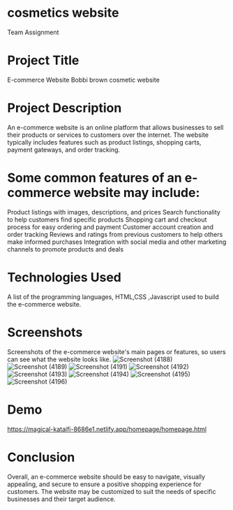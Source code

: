 # cosmetics website 
Team Assignment

# Project Title
E-commerce Website Bobbi brown cosmetic website

# Project Description
An e-commerce website is an online platform that allows businesses to sell their products or services to customers over the internet. 
The website typically includes features such as product listings, shopping carts, payment gateways, and order tracking.

# Some common features of an e-commerce website may include:

Product listings with images, descriptions, and prices
Search functionality to help customers find specific products
Shopping cart and checkout process for easy ordering and payment
Customer account creation and order tracking
Reviews and ratings from previous customers to help others make informed purchases
Integration with social media and other marketing channels to promote products and deals

# Technologies Used
A list of the programming languages, HTML,CSS ,Javascript used to build the e-commerce website.


# Screenshots
Screenshots of the e-commerce website's main pages or features, so users can see what the website looks like.
![Screenshot (4188)](https://user-images.githubusercontent.com/101389168/222082627-2f54902a-375d-49a3-b742-8c8f0cf34b77.png)
![Screenshot (4189)](https://user-images.githubusercontent.com/101389168/222082859-f328c59b-2235-4857-b93c-0eacdc202267.png)
![Screenshot (4191)](https://user-images.githubusercontent.com/101389168/222082897-24496f85-3ce3-4bad-a7dc-7d65e886844d.png)
![Screenshot (4192)](https://user-images.githubusercontent.com/101389168/222082933-0c9480cb-a274-41c2-8988-f77f277c9b45.png)
![Screenshot (4193)](https://user-images.githubusercontent.com/101389168/222082959-2a638a84-9f3d-4fc7-8cb7-c52fc7bb2cbf.png)
![Screenshot (4194)](https://user-images.githubusercontent.com/101389168/222083048-7dbc4007-64f1-483f-876b-8bdf3d2cb122.png)
![Screenshot (4195)](https://user-images.githubusercontent.com/101389168/222083094-ed8736db-0bcb-4061-963b-653a0a7b3780.png)
![Screenshot (4196)](https://user-images.githubusercontent.com/101389168/222083124-f3dc96c7-d67b-4681-81e9-e68ff55704f2.png)





# Demo
https://magical-kataifi-8686e1.netlify.app/homepage/homepage.html



# Conclusion
Overall, an e-commerce website should be easy to navigate, visually appealing, and secure to ensure a positive shopping experience for customers. 
The website may be customized to suit the needs of specific businesses and their target audience.
